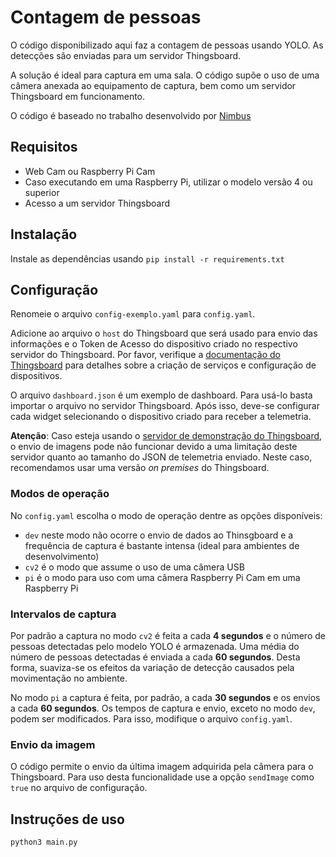# Contagem de pessoas

O código disponibilizado aqui faz a contagem de pessoas usando YOLO. As detecções são enviadas para um servidor Thingsboard.

A solução é ideal para captura em uma sala. O código supõe o uso de uma câmera anexada ao equipamento de captura, bem como um servidor Thingsboard em funcionamento.

O código é baseado no trabalho desenvolvido por [Nimbus](https://github.com/ASTRAson/Nimbus)

## Requisitos

- Web Cam ou Raspberry Pi Cam
- Caso executando em uma Raspberry Pi, utilizar o modelo versão 4 ou superior
- Acesso a um servidor Thingsboard

## Instalação

Instale as dependências usando ``` pip install -r requirements.txt ```

## Configuração

Renomeie o arquivo ```config-exemplo.yaml``` para ```config.yaml```.

Adicione ao arquivo o ```host``` do Thingsboard que será usado para envio das informações e o Token de Acesso do dispositivo criado no respectivo servidor do Thingsboard. Por favor, verifique a [documentação do Thingsboard](https://thingsboard.io/docs/) para detalhes sobre a criação de serviços e configuração de dispositivos.

O arquivo ```dashboard.json``` é um exemplo de dashboard. Para usá-lo basta importar o arquivo no servidor Thingsboard. Após isso, deve-se configurar cada widget selecionando o dispositivo criado para receber a telemetria. 

**Atenção**: Caso esteja usando o [servidor de demonstração do Thingsboard](https://demo.thingsboard.io), o envio de imagens pode não funcionar devido a uma limitação deste servidor quanto ao tamanho do JSON de telemetria enviado. Neste caso, recomendamos usar uma versão *on premises* do Thingsboard.

### Modos de operação

No ```config.yaml``` escolha o modo de operação dentre as opções disponíveis:

- ```dev``` neste modo não ocorre o envio de dados ao Thinsgboard e a frequência de captura é bastante intensa (ideal para ambientes de desenvolvimento) 
- ```cv2``` é o modo que assume o uso de uma câmera USB
- ```pi``` é o modo para uso com uma câmera Raspberry Pi Cam em uma Raspberry Pi

### Intervalos de captura

Por padrão a captura no modo ```cv2``` é feita a cada **4 segundos** e o número de pessoas detectadas pelo modelo YOLO é armazenada. Uma média do número de pessoas detectadas é enviada a cada **60 segundos**. Desta forma, suaviza-se os efeitos da variação de detecção causados pela movimentação no ambiente.

No modo ```pi``` a captura é feita, por padrão, a cada **30 segundos** e os envios a cada **60 segundos**. Os tempos de captura e envio, exceto no modo ```dev```, podem ser modificados. Para isso, modifique o arquivo ```config.yaml```.

### Envio da imagem

O código permite o envio da última imagem adquirida pela câmera para o Thingsboard. Para uso desta funcionalidade use a opção ```sendImage``` como ```true``` no arquivo de configuração.

## Instruções de uso

``` python3 main.py ```